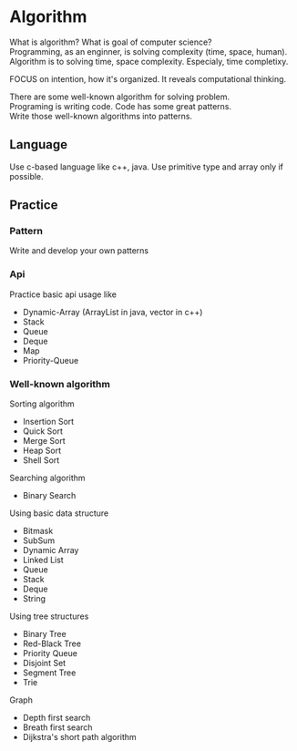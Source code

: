 # Algorithm

What is algorithm? What is goal of computer science?\
Programming, as an enginner, is solving complexity (time, space, human).
Algorithm is to solving time, space complexity. Especialy, time completixy.

FOCUS on intention, how it's organized. It reveals computational thinking.

There are some well-known algorithm for solving problem.\
Programing is writing code. Code has some great patterns.\
Write those well-known algorithms into patterns.

## Language

Use c-based language like c++, java. Use primitive type and array only if possible.

## Practice

### Pattern

Write and develop your own patterns

### Api

Practice basic api usage like

- Dynamic-Array (ArrayList in java, vector in c++)
- Stack
- Queue
- Deque
- Map
- Priority-Queue

### Well-known algorithm

Sorting algorithm

- Insertion Sort
- Quick Sort
- Merge Sort
- Heap Sort
- Shell Sort

Searching algorithm

- Binary Search

Using basic data structure

- Bitmask
- SubSum
- Dynamic Array
- Linked List
- Queue
- Stack
- Deque
- String

Using tree structures

- Binary Tree
- Red-Black Tree
- Priority Queue
- Disjoint Set
- Segment Tree
- Trie

Graph

- Depth first search
- Breath first search
- Dijkstra's short path algorithm
